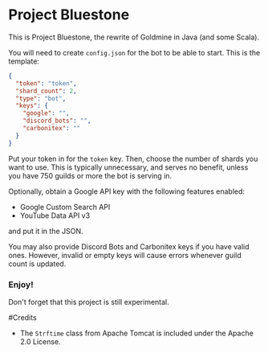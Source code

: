 # Project Bluestone

This is Project Bluestone, the rewrite of Goldmine in Java (and some Scala).

You will need to create `config.json` for the bot to be able to start.
This is the template:
```json
{
  "token": "token",
  "shard_count": 2,
  "type": "bot",
  "keys": {
    "google": "",
    "discord_bots": "",
    "carbonitex": ""
  }
}
```
Put your token in for the `token` key.
Then, choose the number of shards you want to use.
This is typically unnecessary, and serves no benefit,
unless you have 750 guilds or more the bot is serving in.

Optionally, obtain a Google API key with the following features enabled:
 - Google Custom Search API
 - YouTube Data API v3

and put it in the JSON.

You may also provide Discord Bots and Carbonitex keys if you have valid ones.
However, invalid or empty keys will cause errors
whenever guild count is updated.

### Enjoy!
Don't forget that this project is still experimental.

#Credits
 - The `Strftime` class from Apache Tomcat is included under the Apache 2.0 License.